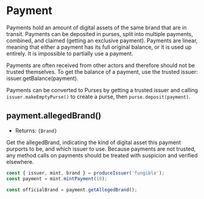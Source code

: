 # Payment
Payments hold an amount of digital assets of the same brand that are in transit. Payments can be deposited in purses, split into multiple payments, combined, and claimed (getting an exclusive payment). Payments are linear, meaning that either a payment has its full original balance, or it is used up entirely. It is impossible to partially use a payment.

Payments are often received from other actors and therefore should not be trusted themselves. To get the balance of a payment, use the trusted issuer: issuer.getBalance(payment).

Payments can be converted to Purses by getting a trusted issuer and calling `issuer.makeEmptyPurse()` to create a purse, then `purse.deposit(payment)`.

## payment.allegedBrand()
- Returns: `{Brand}`

Get the allegedBrand, indicating the kind of digital asset this payment purports to be, and which issuer to use. Because payments  are not trusted, any method calls on payments should be treated with suspicion and verified elsewhere.

```js
const { issuer, mint, brand } = produceIssuer('fungible');
const payment = mint.mintPayment(10);

const officialBrand = payment.getAllegedBrand();
```
